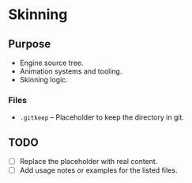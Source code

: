 # Skinning

## Purpose
- Engine source tree.
- Animation systems and tooling.
- Skinning logic.

### Files
- `.gitkeep` – Placeholder to keep the directory in git.

## TODO
- [ ] Replace the placeholder with real content.
- [ ] Add usage notes or examples for the listed files.
